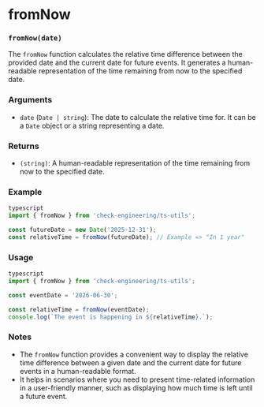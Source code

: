 # fromNow

### `fromNow(date)`

The `fromNow` function calculates the relative time difference between the provided date and the current date for future events. It generates a human-readable representation of the time remaining from now to the specified date.

### Arguments

* `date` (`Date | string`): The date to calculate the relative time for. It can be a `Date` object or a string representing a date.

### Returns

* `(string)`: A human-readable representation of the time remaining from now to the specified date.

### Example

```typescript
typescript
import { fromNow } from 'check-engineering/ts-utils';

const futureDate = new Date('2025-12-31');
const relativeTime = fromNow(futureDate); // Example => "In 1 year"
```

### Usage

```typescript
typescript
import { fromNow } from 'check-engineering/ts-utils';

const eventDate = '2026-06-30';

const relativeTime = fromNow(eventDate);
console.log(`The event is happening in ${relativeTime}.`);
```

### Notes

* The `fromNow` function provides a convenient way to display the relative time difference between a given date and the current date for future events in a human-readable format.
* It helps in scenarios where you need to present time-related information in a user-friendly manner, such as displaying how much time is left until a future event.
